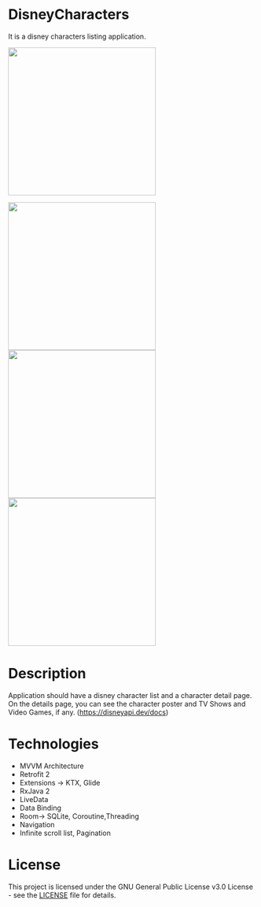 # DisneyCharacters
It is a disney characters listing application.

<img src="https://user-images.githubusercontent.com/10815175/126551161-03c5c7ca-c14f-4bf7-9426-93cbc5cb36a9.png" width="300"> 

<img src="https://user-images.githubusercontent.com/10815175/126551151-149983b7-c863-4121-862d-a03b13954d94.png" width="300">  <img src="https://user-images.githubusercontent.com/10815175/126551132-9c26ea10-bb05-4ffa-99e7-0cdfaf4f062d.png" width="300">  <img src="https://user-images.githubusercontent.com/10815175/126551142-ccecc376-297d-4db9-8418-a45d9d7f6ec0.png" width="300"> 

# Description

Application should have a disney character list and a character detail page. On the details page, you can see the character poster and TV Shows and Video Games, if any.
(https://disneyapi.dev/docs)

# Technologies

- MVVM Architecture
- Retrofit 2
- Extensions -> KTX, Glide
- RxJava 2
- LiveData
- Data Binding
- Room-> SQLite, Coroutine,Threading
- Navigation
- Infinite scroll list, Pagination

# License

This project is licensed under the  GNU General Public License v3.0 License - see the [LICENSE](LICENSE) file for details.
